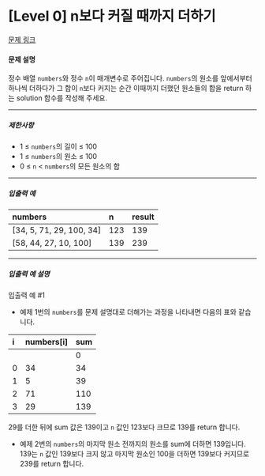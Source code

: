 # [Level 0] n보다 커질 때까지 더하기

[문제 링크](https://school.programmers.co.kr/learn/courses/30/lessons/181884)

#### 문제 설명

정수 배열 ```numbers```와 정수 ```n```이 매개변수로 주어집니다. ```numbers```의 원소를 앞에서부터 하나씩 더하다가 그 합이 ```n```보다 커지는 순간 이때까지 더했던 원소들의 합을 return 하는 solution 함수를 작성해 주세요.

---

##### 제한사항

- 1 ≤ ```numbers```의 길이 ≤ 100
- 1 ≤ ```numbers```의 원소 ≤ 100
- 0 ≤ ```n``` < ```numbers```의 모든 원소의 합

---

##### 입출력 예

|numbers|n|result|
|:---|:---|:---|
|[34, 5, 71, 29, 100, 34]|123|139|
|[58, 44, 27, 10, 100]|139|239|

---

##### 입출력 예 설명

입출력 예 #1

- 예제 1번의 ```numbers```를 문제 설명대로 더해가는 과정을 나타내면 다음의 표와 같습니다.

|i|numbers[i]|sum|
|:---|:---|:---|
|||0|
|0|34|34|
|1|5|39|
|2|71|110|
|3|29|139|

29를 더한 뒤에 sum 값은 139이고 ```n``` 값인 123보다 크므로 139를 return 합니다.

- 예제 2번의 ```numbers```의 마지막 원소 전까지의 원소를 sum에 더하면 139입니다. 139는 ```n``` 값인 139보다 크지 않고 마지막 원소인 100을 더하면 139보다 커지므로 239를 return 합니다.
